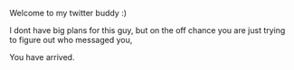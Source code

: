 Welcome to my twitter buddy :)

I dont have big plans for this guy, but on the off chance you are just trying to figure out who messaged you, 

You have arrived.
